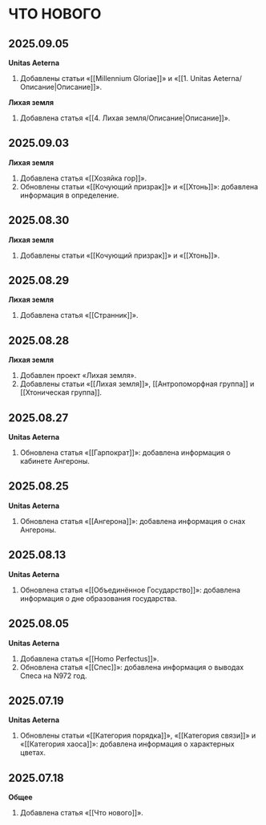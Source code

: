 # ЧТО НОВОГО

## 2025.09.05

**Unitas Aeterna**

1. Добавлены статьи «[[Millennium Gloriae]]» и «[[1. Unitas Aeterna/Описание|Описание]]».

**Лихая земля**

1. Добавлена статья «[[4. Лихая земля/Описание|Описание]]».

## 2025.09.03

**Лихая земля**

1. Добавлена статья «[[Хозяйка гор]]».
2. Обновлены статьи «[[Кочующий призрак]]» и «[[Хтонь]]»: добавлена информация в определение.
## 2025.08.30

**Лихая земля**

1. Добавлены статьи «[[Кочующий призрак]]» и «[[Хтонь]]».

## 2025.08.29

**Лихая земля**

1. Добавлена статья «[[Странник]]».

## 2025.08.28

**Лихая земля**

1. Добавлен проект «Лихая земля».
2. Добавлены статьи «[[Лихая земля]]», [[Антропоморфная группа]] и [[Хтоническая группа]].

## 2025.08.27

**Unitas Aeterna**

1. Обновлена статья «[[Гарпократ]]»: добавлена информация о кабинете Ангероны.

## 2025.08.25

**Unitas Aeterna**

1. Обновлена статья «[[Ангерона]]»: добавлена информация о снах Ангероны.

## 2025.08.13

**Unitas Aeterna**

1. Обновлена статья «[[Объединённое Государство]]»: добавлена информация о дне образования государства.

## 2025.08.05

**Unitas Aeterna**

1. Добавлена статья «[[Homo Perfectus]]».
2. Обновлена статья «[[Спес]]»: добавлена информация о выводах Спеса на N972 год.

## 2025.07.19

**Unitas Aeterna**

1. Обновлены статьи «[[Категория порядка]]», «[[Категория связи]]» и «[[Категория хаоса]]»: добавлена информация о характерных цветах.

## 2025.07.18

**Общее**

1. Добавлена статья «[[Что нового]]».
